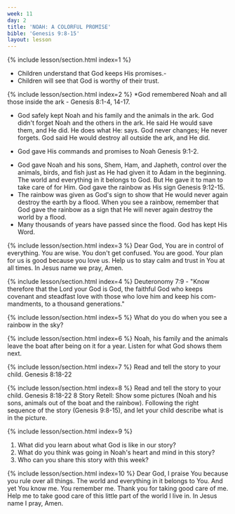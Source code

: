 ```yaml
---
week: 11
day: 2
title: 'NOAH: A COLORFUL PROMISE'
bible: 'Genesis 9:8-15'
layout: lesson
---
```



{% include lesson/section.html index=1 %}
- Children understand that God keeps His promises.-
- Children will see that God is worthy of their trust.


{% include lesson/section.html index=2 %}
*God remembered Noah and all those inside the ark - Genesis 8:1-4, 14-17.
- God safely kept Noah and his family and the animals in the ark. God didn't forget Noah and the others in the ark. He said He would save them, and He did. He does what He: says. God never changes; He never forgets. God said He would destroy all outside the ark, and He did.
* God gave His commands and promises to Noah Genesis 9:1-2.
- God gave Noah and his sons, Shem, Ham, and Japheth, control over the animals, birds, and fish just as He had given it to Adam in the beginning. The world and everything in it belongs to God. But He gave it to man to take care of for Him. God gave the rainbow as His sign Genesis 9:12-15.
- The rainbow was given as God's sign to show that He would never again destroy the earth by a flood. When you see a rainbow, remember that God gave the rainbow as a sign that He will never again destroy the world by a flood.
- Many thousands of years have passed since the flood. God has kept His Word.


{% include lesson/section.html index=3 %}
Dear God, You are in control of everything. You are wise. You don't get confused. You are good. Your plan for us is good because you love us. Help us to stay calm and trust in You at all times. In Jesus name we pray, Amen.


{% include lesson/section.html index=4 %}
Deuteronomy 7:9 - "Know therefore that the Lord your God is God, the faithful God who keeps covenant and steadfast love with those who love him and keep his com- mandments, to a thousand generations."


{% include lesson/section.html index=5 %}
What do you do when you see a rainbow in the sky?


{% include lesson/section.html index=6 %}
Noah, his family and the animals leave the boat after being on it for a year. Listen for what God shows them next.


{% include lesson/section.html index=7 %}
Read and tell the story to your child. Genesis 8:18-22


{% include lesson/section.html index=8 %}
 Read and tell the story to your child. Genesis 8:18-22 8 Story Retell: Show some pictures (Noah and his sons, animals out of the boat and the rainbow). Following the right sequence of the story (Genesis 9:8-15), and let your child describe what is in the picture.


{% include lesson/section.html index=9 %}
1. What did you learn about what God is like in our story?
2. What do you think was going in Noah's heart and mind in this story?
3. Who can you share this story with this week?


{% include lesson/section.html index=10 %}
Dear God, I praise You because you rule over all things. The world and everything in it belongs to You. And yet You know me. You remember me. Thank you for taking good care of me. Help me to take good care of this little part of the world I live in. In Jesus name I pray, Amen.

